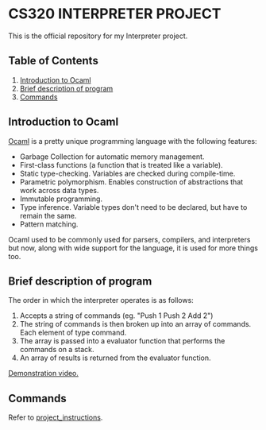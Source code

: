 # CS320 INTERPRETER PROJECT #
This is the official repository for my Interpreter project. 

## Table of Contents ##
1) [Introduction to Ocaml](#introduction-to-ocaml)
2) [Brief description of program](#brief-description-of-program)
3) [Commands](#commands)

## Introduction to Ocaml ##

[Ocaml](https://ocaml.org/docs) is a pretty unique programming language with the following features:
* Garbage Collection for automatic memory management.
* First-class functions (a function that is treated like a variable).
* Static type-checking. Variables are checked during compile-time.
* Parametric polymorphism. Enables construction of abstractions that work across data types.
* Immutable programming.
* Type inference. Variable types don't need to be declared, but have to remain the same. 
* Pattern matching. 

Ocaml used to be commonly used for parsers, compilers, and interpreters but now, along with wide support for the language, it is used for more things too. 

## Brief description of program ##

The order in which the interpreter operates is as follows:
1) Accepts a string of commands (eg. "Push 1 Push 2 Add 2")
2) The string of commands is then broken up into an array of commands. Each element of type command. 
3) The array is passed into a evaluator function that performs the commands on a stack. 
4) An array of results is returned from the evaluator function.

[Demonstration video.](https://youtu.be/EiNxiaXhf8w)

## Commands ##

Refer to [project_instructions](https://github.com/TayzaShwe/cs320_interpreter_project/blob/main/project_instructions.pdf).



